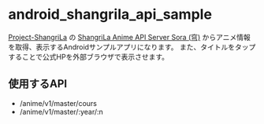 # android_shangrila_api_sample

[Project-ShangriLa](https://github.com/Project-ShangriLa) の [ShangriLa Anime API Server Sora (穹)](https://github.com/Project-ShangriLa/sora-playframework-scala) からアニメ情報を取得、表示するAndroidサンプルアプリになります。
また、タイトルをタップすることで公式HPを外部ブラウザで表示させます。

## 使用するAPI
- /anime/v1/master/cours
- /anime/v1/master/:year/:n
